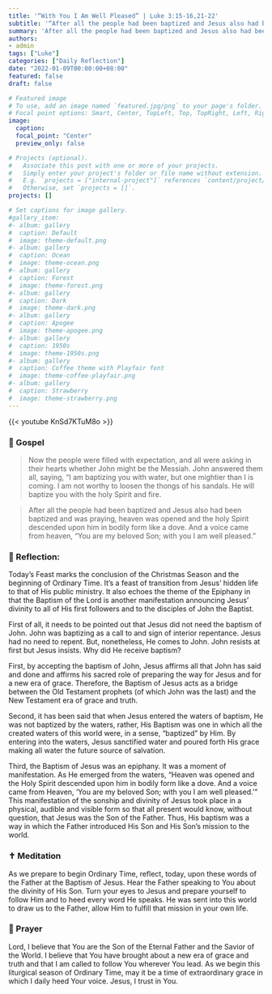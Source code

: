 ```yaml
---
title: '“With You I Am Well Pleased” | Luke 3:15-16,21-22'
subtitle: '“After all the people had been baptized and Jesus also had been baptized and was praying, heaven was opened and the Holy Spirit descended upon him in bodily form like a dove.  And a voice came from heaven, ”You are my beloved Son; with you I am well pleased.”  Luke 3:21–22 '
summary: 'After all the people had been baptized and Jesus also had been baptized and was praying, heaven was opened and the Holy Spirit descended upon him in bodily form like a dove.  And a voice came from heaven, ”You are my beloved Son; with you I am well pleased.”  Luke 3:21–22 '
authors:
- admin
tags: ["Luke"]
categories: ["Daily Reflection"]
date: "2022-01-09T00:00:00+08:00"
featured: false
draft: false

# Featured image
# To use, add an image named `featured.jpg/png` to your page's folder.
# Focal point options: Smart, Center, TopLeft, Top, TopRight, Left, Right, BottomLeft, Bottom, BottomRight
image:
  caption:
  focal_point: "Center"
  preview_only: false

# Projects (optional).
#   Associate this post with one or more of your projects.
#   Simply enter your project's folder or file name without extension.
#   E.g. `projects = ["internal-project"]` references `content/project/deep-learning/index.md`.
#   Otherwise, set `projects = []`.
projects: []

# Set captions for image gallery.
#gallery_item:
#- album: gallery
#  caption: Default
#  image: theme-default.png
#- album: gallery
#  caption: Ocean
#  image: theme-ocean.png
#- album: gallery
#  caption: Forest
#  image: theme-forest.png
#- album: gallery
#  caption: Dark
#  image: theme-dark.png
#- album: gallery
#  caption: Apogee
#  image: theme-apogee.png
#- album: gallery
#  caption: 1950s
#  image: theme-1950s.png
#- album: gallery
#  caption: Coffee theme with Playfair font
#  image: theme-coffee-playfair.png
#- album: gallery
#  caption: Strawberry
#  image: theme-strawberry.png
---
```


{{< youtube KnSd7KTuM8o >}}

### :love_letter: Gospel
> Now the people were filled with expectation, and all were asking in their hearts whether John might be the Messiah. John answered them all, saying, “I am baptizing you with water, but one mightier than I is coming. I am not worthy to loosen the thongs of his sandals. He will baptize you with the holy Spirit and fire.

> After all the people had been baptized and Jesus also had been baptized and was praying, heaven was opened and the holy Spirit descended upon him in bodily form like a dove. And a voice came from heaven, “You are my beloved Son; with you I am well pleased.”

### :speech_balloon: Reflection:
Today’s Feast marks the conclusion of the Christmas Season and the beginning of Ordinary Time.  It’s a feast of transition from Jesus’ hidden life to that of His public ministry.  It also echoes the theme of the Epiphany in that the Baptism of the Lord is another manifestation announcing Jesus’ divinity to all of His first followers and to the disciples of John the Baptist.

First of all, it needs to be pointed out that Jesus did not need the baptism of John.  John was baptizing as a call to and sign of interior repentance.  Jesus had no need to repent.  But, nonetheless, He comes to John.  John resists at first but Jesus insists.  Why did He receive baptism?

First, by accepting the baptism of John, Jesus affirms all that John has said and done and affirms his sacred role of preparing the way for Jesus and for a new era of grace.  Therefore, the Baptism of Jesus acts as a bridge between the Old Testament prophets (of which John was the last) and the New Testament era of grace and truth.  

Second, it has been said that when Jesus entered the waters of baptism, He was not baptized by the waters, rather, His Baptism was one in which all the created waters of this world were, in a sense, “baptized” by Him.  By entering into the waters, Jesus sanctified water and poured forth His grace making all water the future source of salvation.  

Third, the Baptism of Jesus was an epiphany.  It was a moment of manifestation.  As He emerged from the waters, “Heaven was opened and the Holy Spirit descended upon him in bodily form like a dove.  And a voice came from Heaven, ‘You are my beloved Son; with you I am well pleased.’”  This manifestation of the sonship and divinity of Jesus took place in a physical, audible and visible form so that all present would know, without question, that Jesus was the Son of the Father.  Thus, His baptism was a way in which the Father introduced His Son and His Son’s mission to the world.

### :latin_cross: Meditation
As we prepare to begin Ordinary Time, reflect, today, upon these words of the Father at the Baptism of Jesus.  Hear the Father speaking to You about the divinity of His Son.  Turn your eyes to Jesus and prepare yourself to follow Him and to heed every word He speaks.  He was sent into this world to draw us to the Father, allow Him to fulfill that mission in your own life.

### :pray: Prayer
Lord, I believe that You are the Son of the Eternal Father and the Savior of the World.  I believe that You have brought about a new era of grace and truth and that I am called to follow You wherever You lead.  As we begin this liturgical season of Ordinary Time, may it be a time of extraordinary grace in which I daily heed Your voice.  Jesus, I trust in You.
